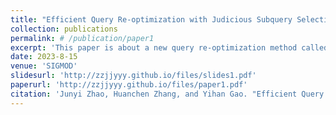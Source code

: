 ```yaml
---
title: "Efficient Query Re-optimization with Judicious Subquery Selection"
collection: publications
permalink: # /publication/paper1
excerpt: 'This paper is about a new query re-optimization method called QuerySplit.'
date: 2023-8-15
venue: 'SIGMOD'
slidesurl: 'http://zzjjyyy.github.io/files/slides1.pdf'
paperurl: 'http://zzjjyyy.github.io/files/paper1.pdf'
citation: 'Junyi Zhao, Huanchen Zhang, and Yihan Gao. "Efficient Query Re-optimization with Judicious Subquery Selections." SIGMOD 1(2) (2023): 1-26.'
---
```

